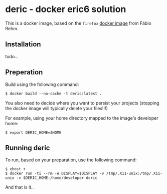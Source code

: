 # deric - docker eric6 solution

This is a docker image, based on the `firefox` [docker image](http://fabiorehm.com/blog/2014/09/11/running-gui-apps-with-docker/) from Fábio Rehm.

## Installation

todo...

## Preperation

Build using the following command:

	$ docker build --no-cache -t deric:latest .

You also need to decide where you want to persist your projects (stopping the docker image will typically delete your files!!!)

For example, using your home directory mapped to the image's developer home:

	$ export DERIC_HOME=$HOME

## Running deric

To run, based on your preparation, use the following command:

	$ xhost +
    $ docker run -ti --rm -e DISPLAY=$DISPLAY -v /tmp/.X11-unix:/tmp/.X11-unix -v $DERIC_HOME:/home/developer deric

And that is it..